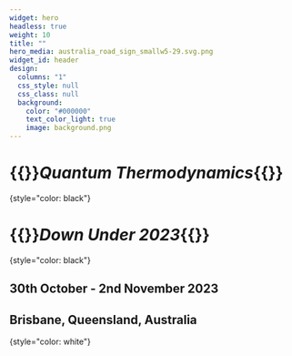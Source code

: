 ```yaml
---
widget: hero
headless: true
weight: 10
title: ""
hero_media: australia_road_sign_smallw5-29.svg.png
widget_id: header
design:
  columns: "1"
  css_style: null
  css_class: null
  background:
    color: "#000000"
    text_color_light: true
    image: background.png
---
```

# {{<hl>}}_Quantum Thermodynamics_{{</hl>}}
{style="color: black"}
<br>
# {{<hl>}}_Down Under 2023_{{</hl>}}
{style="color: black"}


## 30th October - 2nd November 2023<br>
## Brisbane, Queensland, Australia
{style="color: white"}